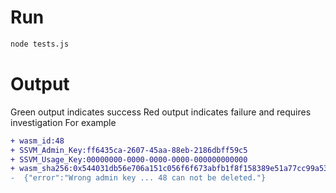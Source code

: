 # Run 
```bash
node tests.js 
```

# Output
Green output indicates success
Red output indicates failure and requires investigation
For example

```diff
+ wasm_id:48
+ SSVM_Admin_Key:ff6435ca-2607-45aa-88eb-2186dbff59c5
+ SSVM_Usage_Key:00000000-0000-0000-0000-000000000000
+ wasm_sha256:0x544031db56e706a151c056f6f673abfb1f8f158389e51a77cc99a53b849e1c14
-  {"error":"Wrong admin key ... 48 can not be deleted."}
```
